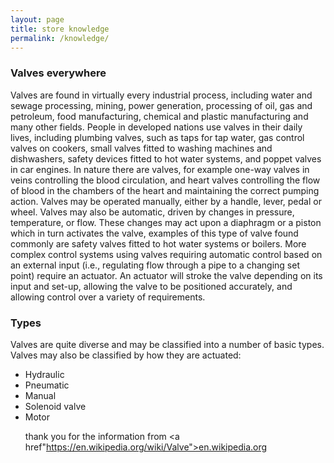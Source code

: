 ```yaml
---
layout: page
title: store knowledge
permalink: /knowledge/
---
```

<h3>Valves everywhere</h3>
Valves are found in virtually every industrial process, including water and sewage processing, mining, power generation, processing of oil, gas and petroleum, food manufacturing, chemical and plastic manufacturing and many other fields.
People in developed nations use valves in their daily lives, including plumbing valves, such as taps for tap water, gas control valves on cookers, small valves fitted to washing machines and dishwashers, safety devices fitted to hot water systems, and poppet valves in car engines.
In nature there are valves, for example one-way valves in veins controlling the blood circulation, and heart valves controlling the flow of blood in the chambers of the heart and maintaining the correct pumping action.
Valves may be operated manually, either by a handle, lever, pedal or wheel. Valves may also be automatic, driven by changes in pressure, temperature, or flow. These changes may act upon a diaphragm or a piston which in turn activates the valve, examples of this type of valve found commonly are safety valves fitted to hot water systems or boilers.
More complex control systems using valves requiring automatic control based on an external input (i.e., regulating flow through a pipe to a changing set point) require an actuator. An actuator will stroke the valve depending on its input and set-up, allowing the valve to be positioned accurately, and allowing control over a variety of requirements.

<h3>Types</h3>
Valves are quite diverse and may be classified into a number of basic types. Valves may also be classified by how they are actuated:
<ul>
<li>Hydraulic
<li>Pneumatic
<li>Manual
<li>Solenoid valve
<li>Motor

thank you for the information from
<a href"https://en.wikipedia.org/wiki/Valve">en.wikipedia.org</a>